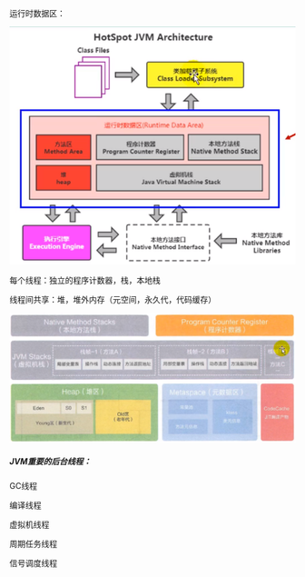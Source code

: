 运行时数据区：

![](../../resource/运行时数据区.png)



每个线程：独立的程序计数器，栈，本地栈

线程间共享：堆，堆外内存（元空间，永久代，代码缓存）





![](../../resource/JVM数据区.png)





##### JVM重要的后台线程：

GC线程

编译线程

虚拟机线程

周期任务线程

信号调度线程

